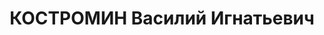 ---
title: КОСТРОМИН Василий Игнатьевич
description: 'Род. в 1899, член ВКП(б). Проживал: г. Оренбург. Председатель Облпотребсоюза

  Приговор: ВК ВС СССР, 28.01.1938 – ВМН.

  Реабилитирован 01.02.1958'
---
